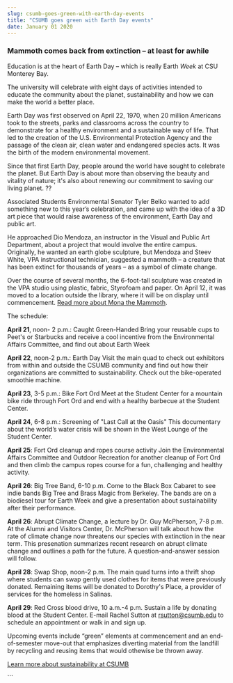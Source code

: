```yaml
---
slug: csumb-goes-green-with-earth-day-events
title: "CSUMB goes green with Earth Day events"
date: January 01 2020
---
```


 
<h3>Mammoth comes back from extinction – at least for awhile</h3>
<p>
  Education is at the heart of Earth Day – which is really Earth
  <em>Week</em> at CSU Monterey Bay.
</p>
<p>
  The university will celebrate with eight days of activities intended to
  educate the community about the planet, sustainability and how we can make the
  world a better place.
</p>
<p>
  Earth Day was first observed on April 22, 1970, when 20 million Americans took
  to the streets, parks and classrooms across the country to demonstrate for a
  healthy environment and a sustainable way of life. That led to the creation of
  the U.S. Environmental Protection Agency and the passage of the clean air,
  clean water and endangered species acts. It was the birth of the modern
  environmental movement.
</p>
<p>
  Since that first Earth Day, people around the world have sought to celebrate
  the planet. But Earth Day is about more than observing the beauty and vitality
  of nature; it's also about renewing our commitment to saving our living
  planet. ??
</p>
<p>
  Associated Students Environmental Senator Tyler Belko wanted to add something
  new to this year’s celebration, and came up with the idea of a 3D art piece
  that would raise awareness of the environment, Earth Day and public art.
</p>
<p>
  He approached Dio Mendoza, an instructor in the Visual and Public Art
  Department, about a project that would involve the entire campus. Originally,
  he wanted an earth globe sculpture, but Mendoza and Steev White, VPA
  instructional technician, suggested a mammoth – a creature that has been
  extinct for thousands of years – as a symbol of climate change.
</p>
<p>
  Over the course of several months, the 6-foot-tall sculpture was created in
  the VPA studio using plastic, fabric, Styrofoam and paper. On April 12, it was
  moved to a location outside the library, where it will be on display until
  commencement.
  <a href="https://news.csumb.edu/news/2014/apr/17/mona-mammoth"
    >Read more about Mona the Mammoth</a
  >.
</p>
<p>The schedule:</p>
<p>
  <strong>April 21</strong>, noon- 2 p.m.: Caught Green-Handed Bring your
  reusable cups to Peet's or Starbucks and receive a cool incentive from the
  Environmental Affairs Committee, and find out about Earth Week
</p>
<p>
  <strong>April 22</strong>, noon-2 p.m.: Earth Day Visit the main quad to check
  out exhibitors from within and outside the CSUMB community and find out how
  their organizations are committed to sustainability. Check out the
  bike-operated smoothie machine.
</p>
<p>
  <strong>April 23</strong>, 3-5 p.m.: Bike Fort Ord Meet at the Student Center
  for a mountain bike ride through Fort Ord and end with a healthy barbecue at
  the Student Center.
</p>
<p>
  <strong>April 24</strong>, 6-8 p.m.: Screening of "Last Call at the Oasis"
  This documentary about the world’s water crisis will be shown in the West
  Lounge of the Student Center.
</p>
<p>
  <strong>April 25</strong>: Fort Ord cleanup and ropes course activity Join the
  Environmental Affairs Committee and Outdoor Recreation for another cleanup of
  Fort Ord and then climb the campus ropes course for a fun, challenging and
  healthy activity.
</p>
<p>
  <strong>April 26</strong>: Big Tree Band, 6-10 p.m. Come to the Black Box
  Cabaret to see indie bands Big Tree and Brass Magic from Berkeley. The bands
  are on a biodiesel tour for Earth Week and give a presentation about
  sustainability after their performance.
</p>
<p>
  <strong>April 26</strong>: Abrupt Climate Change, a lecture by Dr. Guy
  McPherson, 7-8 p.m. At the Alumni and Visitors Center, Dr. McPherson will talk
  about how the rate of climate change now threatens our species with extinction
  in the near term. This presenation summarizes recent research on abrupt
  climate change and outlines a path for the future. A question-and-answer
  session will follow.
</p>
<p>
  <strong>April 28</strong>: Swap Shop, noon-2 p.m. The main quad turns into a
  thrift shop where students can swap gently used clothes for items that were
  previously donated. Remaining items will be donated to Dorothy's Place, a
  provider of services for the homeless in Salinas.
</p>
<p>
  <strong>April 29</strong>: Red Cross blood drive, 10 a.m.-4 p.m. Sustain a
  life by donating blood at the Student Center. E-mail Rachel Sutton at
  <a
    href="&#x6d;&#x61;&#x69;&#x6c;&#116;&#111;&#58;&#114;s&#x75;&#x74;&#x74;&#x6f;&#110;&#64;&#99;&#115;u&#x6d;&#x62;&#x2e;&#x65;&#100;&#117;"
    >rsutton@csumb.edu</a
  >
  to schedule an appointment or walk in and sign up.
</p>
<p>
  Upcoming events include “green” elements at commencement and an
  end-of-semester move-out that emphasizes diverting material from the landfill
  by recycling and reusing items that would othewise be thrown away.
</p>
<p>
  <a href="https://ideals.csumb.edu/sustainability"
    >Learn more about sustainability at CSUMB</a
  >
</p>
<p></p>
```

